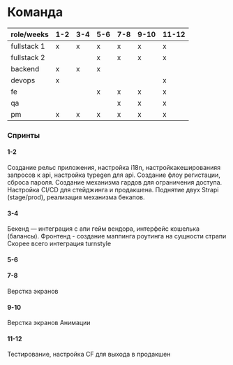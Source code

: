 # Команда

| role/weeks  | 1-2 | 3-4 | 5-6 | 7-8 | 9-10 | 11-12 |
| ----------- | --- | --- | --- | --- | ---- | ----- |
| fullstack 1 | x   | x   | x   | x   | x    | x     |
| fullstack 2 |     |     | x   | x   | x    | x     |
| backend     | x   | x   | x   |     |      |       |
| devops      | x   |     |     |     |      | x     |
| fe          |     |     | x   | x   | x    | x     |
| qa          |     |     |     | x   | x    | x     |
| pm          | x   | x   | x   | x   | x    | x     |


### Спринты
#### 1-2
Создание рельс приложения, настройка i18n, настройкакешированияя запросов к api, настройка typegen для api. 
Создание флоу регистации, сброса пароля. Создание механизма гардов для ограничения доступа.
Настройка CI/CD для стейджинга и продакшена. Поднятие двух Strapi (stage/prod), реализация механизма бекапов.
#### 3-4
Бекенд — интеграция с апи гейм вендора, интерфейс кошелька (балансы).
Фронтенд - создание маппинга роутинга на сущности страпи
Скорее всего интеграция turnstyle
#### 5-6

#### 7-8
Верстка экранов
#### 9-10
Верстка экранов
Анимации
#### 11-12
Тестирование, настройка CF для выхода в продакшен